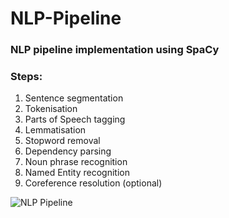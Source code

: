 # NLP-Pipeline
### NLP pipeline implementation using SpaCy
### Steps:
1. Sentence segmentation
2. Tokenisation
3. Parts of Speech tagging
4. Lemmatisation
5. Stopword removal
6. Dependency parsing
7. Noun phrase recognition
8. Named Entity recognition
9. Coreference resolution (optional)

![NLP Pipeline](https://miro.medium.com/max/1000/1*zHLs87sp8R61ehUoXepWHA.png)
